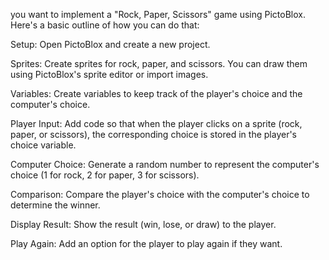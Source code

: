 you want to implement a "Rock, Paper, Scissors" game using PictoBlox. Here's a basic outline of how you can do that:

Setup: Open PictoBlox and create a new project.

Sprites: Create sprites for rock, paper, and scissors. You can draw them using PictoBlox's sprite editor or import images.

Variables: Create variables to keep track of the player's choice and the computer's choice.

Player Input: Add code so that when the player clicks on a sprite (rock, paper, or scissors), the corresponding choice is stored in the player's choice variable.

Computer Choice: Generate a random number to represent the computer's choice (1 for rock, 2 for paper, 3 for scissors).

Comparison: Compare the player's choice with the computer's choice to determine the winner.

Display Result: Show the result (win, lose, or draw) to the player.

Play Again: Add an option for the player to play again if they want.
